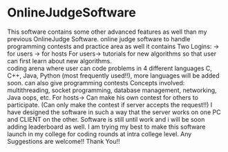 # OnlineJudgeSoftware
This software contains some other advanced features as well than my previous OnlineJudge Software.
online judge software to handle programming contests and practice area as well 
it contains Two Logins:
-> for users 
-> for hosts
For users-> 
tutorials for new algorithms so that user can first learn about new algorithms.  
coding arena where user can code problems in 4 different languages C, C++, Java, Python (most frequently used!!), more 
languages will be added soon.
can also give programming contests 
Concepts involved: multithreading, socket programming, database management, networking, Java oops, etc.
For hosts->
Can make his own contest for others to participate.
(Can only make the contest if server accepts the request!!)
I have designed the software in such a way that the server works on one PC and CLIENT on the other.
Software is still until work and i will be soon adding leaderboard as well.
I am trying my best to make this software launch in my college for coding rounds at intra college level.
Any Suggestions are welcome!!
Thank You!!
